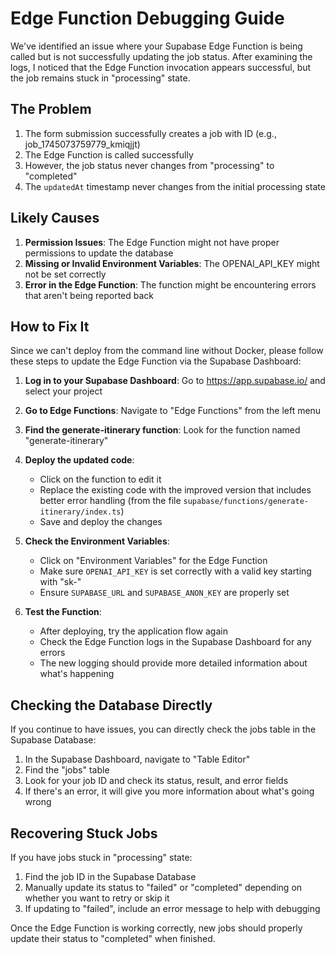 # Edge Function Debugging Guide

We've identified an issue where your Supabase Edge Function is being called but is not successfully updating the job status. After examining the logs, I noticed that the Edge Function invocation appears successful, but the job remains stuck in "processing" state.

## The Problem

1. The form submission successfully creates a job with ID (e.g., job_1745073759779_kmiqjjt)
2. The Edge Function is called successfully 
3. However, the job status never changes from "processing" to "completed"
4. The `updatedAt` timestamp never changes from the initial processing state

## Likely Causes

1. **Permission Issues**: The Edge Function might not have proper permissions to update the database
2. **Missing or Invalid Environment Variables**: The OPENAI_API_KEY might not be set correctly
3. **Error in the Edge Function**: The function might be encountering errors that aren't being reported back

## How to Fix It

Since we can't deploy from the command line without Docker, please follow these steps to update the Edge Function via the Supabase Dashboard:

1. **Log in to your Supabase Dashboard**: Go to https://app.supabase.io/ and select your project

2. **Go to Edge Functions**: Navigate to "Edge Functions" from the left menu

3. **Find the generate-itinerary function**: Look for the function named "generate-itinerary"

4. **Deploy the updated code**: 
   - Click on the function to edit it
   - Replace the existing code with the improved version that includes better error handling (from the file `supabase/functions/generate-itinerary/index.ts`)
   - Save and deploy the changes

5. **Check the Environment Variables**:
   - Click on "Environment Variables" for the Edge Function
   - Make sure `OPENAI_API_KEY` is set correctly with a valid key starting with "sk-"
   - Ensure `SUPABASE_URL` and `SUPABASE_ANON_KEY` are properly set

6. **Test the Function**:
   - After deploying, try the application flow again
   - Check the Edge Function logs in the Supabase Dashboard for any errors
   - The new logging should provide more detailed information about what's happening

## Checking the Database Directly

If you continue to have issues, you can directly check the jobs table in the Supabase Database:

1. In the Supabase Dashboard, navigate to "Table Editor"
2. Find the "jobs" table
3. Look for your job ID and check its status, result, and error fields
4. If there's an error, it will give you more information about what's going wrong

## Recovering Stuck Jobs

If you have jobs stuck in "processing" state:

1. Find the job ID in the Supabase Database
2. Manually update its status to "failed" or "completed" depending on whether you want to retry or skip it
3. If updating to "failed", include an error message to help with debugging

Once the Edge Function is working correctly, new jobs should properly update their status to "completed" when finished. 